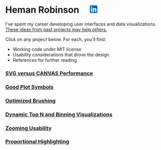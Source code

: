 # Heman Robinson&nbsp;&nbsp;&nbsp;&nbsp;&nbsp;[<img src=src/linkedin.svg title="Contact me on LinkedIn" alt="Contact me on LinkedIn" width=24>](https://www.linkedin.com/in/heman-robinson-953a1223/)

I've spent my career developing user interfaces and data visualizations. [These ideas from past projects may help others.](https://hemanrobinson.github.io/)

Click on any project below.  For each, you'll find:
* Working code under MIT license
* Usability considerations that drove the design
* References for further reading

### [SVG versus CANVAS Performance](https://hemanrobinson.github.io/svg-canvas-performance/)
### [Good Plot Symbols](https://hemanrobinson.github.io/good-plot-symbols/)
### [Optimized Brushing](https://hemanrobinson.github.io/fast-brushing/)
### [Dynamic Top N and Binning Visualizations](https://hemanrobinson.github.io/top-n-binning/)
### [Zooming Usability](https://hemanrobinson.github.io/zooming-usability/)
### [Proportional Highlighting](https://hemanrobinson.github.io/proportional-highlighting/)
